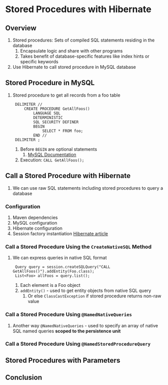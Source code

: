 # Stored Procedures with Hibernate #
## Overview ##
1. Stored procedures: Sets of compiled SQL statements residing in the database
	1. Encapsulate logic and share with other programs
	2. Takes benefit of database-specific features like index hints or specific keywords
2. Use Hibernate to call stored procedure in MySQL database

## Stored Procedure in MySQL ##
1. Stored procedure to get all records from a foo table

		DELIMITER //
			CREATE PROCEDURE GetAllFoos()
				LANGUAGE SQL
				DETERMINISTIC
				SQL SECURITY DEFINER
				BEGIN
					SELECT * FROM foo;
				END //
		DELIMITER ;

	1. Before `BEGIN` are optional statements
		1. [MySQL Documentation](http://dev.mysql.com/doc/refman/5.7/en/create-procedure.html)
	2. Execution: `CALL GetAllFoos();`

## Call a Stored Procedure with Hibernate ##
1. We can use raw SQL statements including stored procedures to query a database

### Configuration ###
1. Maven dependencies
2. MySQL configuration
3. Hibernate configuration
4. Session factory instantiation [Hibernate article](http://www.baeldung.com/hibernate-4-spring)

### Call a Stored Procedure Using the `CreateNativeSQL` Method ###
1. We can express queries in native SQL format

		Query query = session.createSQLQuery("CALL GetAllFoos()").addEntity(Foo.class);
		List<Foo> allFoos = query.list();

	1. Each element is a Foo object
	2. `addEntity()` - used to get entity objects from native SQL query
		1. Or else `ClassCastException` if stored procedure returns non-raw value

### Call a Stored Procedure Using `@NamedNativeQueries` ###
1. Another way `@NamedNativeQueries` - used to specify an array of native SQL named queries **scoped to the persistence unit**

### Call a Stored Procedure Using `@NamedStoredProcedureQuery` ###

## Stored Procedures with Parameters ##
## Conclusion ##